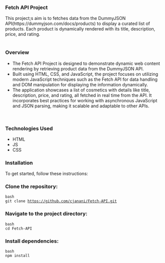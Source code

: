 ### Fetch API Project

<div align="left">
  This project;s aim is to fetches data from the DummyJSON API(https://dummyjson.com/docs/products) to display a curated list of products. Each product is dynamically rendered with its title, description, price, and rating. 
</div>
<br/>

### Overview

<div align="left">
  <ul>
  <li>The Fetch API Project is designed to demonstrate dynamic web content rendering by retrieving product data from the DummyJSON API. </li>
   <li> Built using HTML, CSS, and JavaScript, the project focuses on utilizing modern JavaScript techniques such as the Fetch API for data handling and DOM manipulation for displaying the information dynamically.</li> 
    <li>The application showcases a list of cosmetics with details like title, description, price, and rating, all fetched in real time from the API. It incorporates best practices for working with asynchronous JavaScript and JSON parsing, making it scalable and adaptable to other APIs.</li>
  </ul>
  </div>

<br/>

### Technologies Used

<ul>
  <li>HTML</li>
 <li>JS</li>
 <li>CSS</li>
</ul>

### Installation

To get started, follow these instructions:

### Clone the repository:

<code>bash</code> <br/>
<code>git clone https://github.com/cjanani/Fetch-API.git</code>

### Navigate to the project directory:

<code>bash</code> <br/>
<code>cd Fetch-API</code>

### Install dependencies:

<code>bash</code> <br/>
<code>npm install</code>


